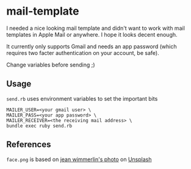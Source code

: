 # mail-template

I needed a nice looking mail template and didn't want to work with mail templates in Apple Mail or anywhere. I hope it looks decent enough.

It currently only supports Gmail and needs an app password (which requires two facter authentication on your account, be safe).

Change variables before sending ;)

## Usage

`send.rb` uses environment variables to set the important bits

	MAILER_USER=<your gmail user> \
	MAILER_PASS=<your app password> \
	MAILER_RECEIVER=<the receiving mail address> \
	bundle exec ruby send.rb

## References

`face.png` is based on [jean wimmerlin's photo](https://unsplash.com/photos/YxDENE4HgMM?utm_source=unsplash&utm_medium=referral&utm_content=creditCopyText) on [Unsplash](https://unsplash.com/?utm_source=unsplash&utm_medium=referral&utm_content=creditCopyText)
